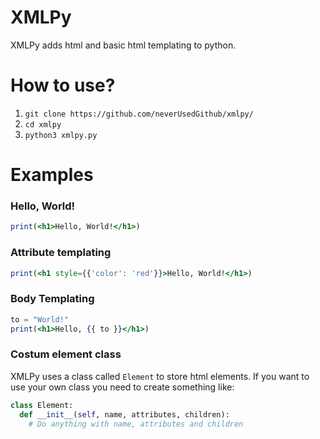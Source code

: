 # XMLPy
XMLPy adds html and basic html templating to python.

# How to use?

1. `git clone https://github.com/neverUsedGithub/xmlpy/`
2. `cd xmlpy`
3. `python3 xmlpy.py`

# Examples
### Hello, World!
```jsx
print(<h1>Hello, World!</h1>)
```

### Attribute templating
```jsx
print(<h1 style={{'color': 'red'}}>Hello, World!</h1>)
```

### Body Templating
```jsx
to = "World!"
print(<h1>Hello, {{ to }}</h1>)
```

### Costum element class
XMLPy uses a class called `Element` to store html elements. If you want to use your own class you need to create something like:
```py
class Element:
  def __init__(self, name, attributes, children):
    # Do anything with name, attributes and children
```
